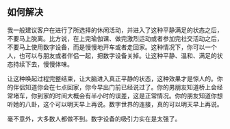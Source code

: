 ## 如何解决

我一般建议客户在进行了所选择的休闲活动，并进入了这种平静满足的状态之后，不要马上脱离。比方说，在上完瑜伽课、做完激烈运动或者参加完社交活动之后，不要马上使用数字设备，而是慢慢地开车或者走回家。这种情况下，你可以一个人，也可以与朋友或者伴侣一起，把数字设备关掉。让这种平静、温和、满足的状态持续下去，慢慢体味。

让这种唤起过程完整结束，让大脑进入真正平静的状态，这种效果才是惊人的。你的伴侣知道你会在七点回家，你今早出门前已经说过了。你的男朋友知道桥上会经常堵车，你到家的时间大概会有半小时的误差，这是正常情况。你的朋友知道你想听她的八卦，这个可以明天早上再说。数字世界的连接，真的可以明天早上再说。

毫不意外，大多数人都做不到。数字设备的吸引力实在是太强了。